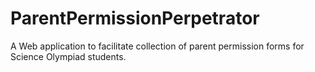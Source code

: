 # ParentPermissionPerpetrator
A Web application to facilitate collection of parent permission forms for Science Olympiad students.
